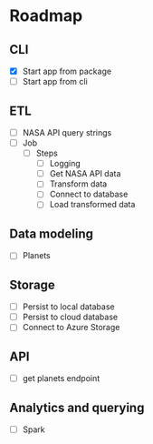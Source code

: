 # Roadmap

## CLI

- [x] Start app from package
- [ ] Start app from cli

## ETL

- [ ] NASA API query strings
- [ ] Job
  - [ ] Steps
    - [ ] Logging
    - [ ] Get NASA API data
    - [ ] Transform data
    - [ ] Connect to database
    - [ ] Load transformed data

## Data modeling

- [ ] Planets

## Storage

- [ ] Persist to local database
- [ ] Persist to cloud database
- [ ] Connect to Azure Storage

## API

- [ ] get planets endpoint

## Analytics and querying

- [ ] Spark
